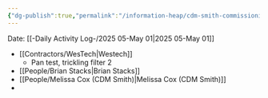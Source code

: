 ```yaml
---
{"dg-publish":true,"permalink":"/information-heap/cdm-smith-commissioning-and-plant-operations-meeting-01-may-2025/","noteIcon":"","created":"2025-05-01T10:01:38.183-05:00"}
---
```


Date: [[-Daily Activity Log-/2025 05-May 01\|2025 05-May 01]]

- [[Contractors/WesTech\|Westech]]
	- Pan test, trickling filter 2
- [[People/Brian Stacks\|Brian Stacks]]
- [[People/Melissa Cox (CDM Smith)\|Melissa Cox (CDM Smith)]]
- 